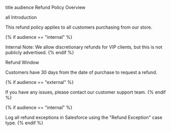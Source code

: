 title audience Refund Policy Overview

all Introduction

This refund policy applies to all customers purchasing from our store.

{% if audience == "internal" %}

Internal Note: We allow discretionary refunds for VIP clients, but this is not publicly advertised. {% endif %}

Refund Window

Customers have 30 days from the date of purchase to request a refund.

{% if audience == "external" %}

If you have any issues, please contact our customer support team. {% endif %}

{% if audience == "internal" %}

Log all refund exceptions in Salesforce using the "Refund Exception" case type. {% endif %}


